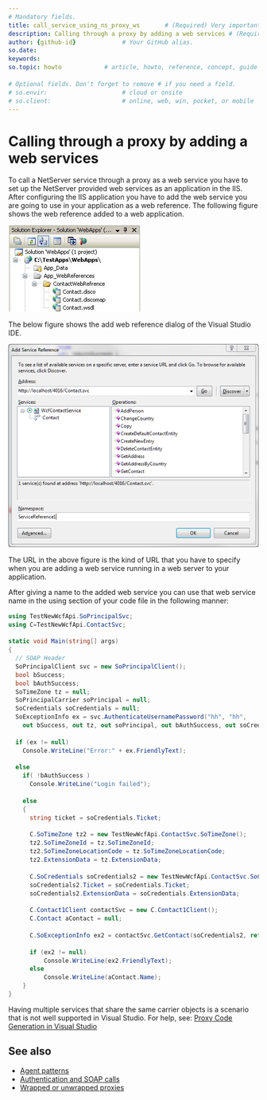 ```yaml
---
# Mandatory fields.
title: call_service_using_ns_proxy_ws       # (Required) Very important for SEO.
description: Calling through a proxy by adding a web services # (Required) Important for SEO.including spaces.
author: {github-id}             # Your GitHub alias.
so.date:
keywords:
so.topic: howto            # article, howto, reference, concept, guide

# Optional fields. Don't forget to remove # if you need a field.
# so.envir:                     # cloud or onsite
# so.client:                    # online, web, win, pocket, or mobile
---
```


# Calling through a proxy by adding a web services

To call a NetServer service through a proxy as a web service you have to set up the NetServer provided web services as an application in the IIS. After configuring the IIS application you have to add the web service you are going to use in your application as a web reference. The following figure shows the web reference added to a web application.

![06][img1]

The below figure shows the add web reference dialog of the Visual Studio IDE.

![AddServiceReference][img2]

The URL in the above figure is the kind of URL that you have to specify when you are adding a web service running in a web server to your application.

After giving a name to the added web service you can use that web service name in the using section of your code file in the following manner:

```csharp
using TestNewWcfApi.SoPrincipalSvc;
using C=TestNewWcfApi.ContactSvc;

static void Main(string[] args)
{
  // SOAP Header
  SoPrincipalClient svc = new SoPrincipalClient();
  bool bSuccess;
  bool bAuthSuccess;
  SoTimeZone tz = null;
  SoPrincipalCarrier soPrincipal = null;
  SoCredentials soCredentials = null;
  SoExceptionInfo ex = svc.AuthenticateUsernamePassword("hh", "hh", 
    out bSuccess, out tz, out soPrincipal, out bAuthSuccess, out soCredentials);

  if (ex != null)
    Console.WriteLine("Error:" + ex.FriendlyText);

  else
    if( !bAuthSuccess )
      Console.WriteLine("Login failed");

    else
    {
      string ticket = soCredentials.Ticket;

      C.SoTimeZone tz2 = new TestNewWcfApi.ContactSvc.SoTimeZone();
      tz2.SoTimeZoneId = tz.SoTimeZoneId;
      tz2.SoTimeZoneLocationCode = tz.SoTimeZoneLocationCode;
      tz2.ExtensionData = tz.ExtensionData;

      C.SoCredentials soCredentials2 = new TestNewWcfApi.ContactSvc.SoCredentials();
      soCredentials2.Ticket = soCredentials.Ticket;
      soCredentials2.ExtensionData = soCredentials.ExtensionData;

      C.Contact1Client contactSvc = new C.Contact1Client();
      C.Contact aContact = null;

      C.SoExceptionInfo ex2 = contactSvc.GetContact(soCredentials2, ref tz2, 4, out bSuccess, out aContact);

      if (ex2 != null)
          Console.WriteLine(ex2.FriendlyText);
      else
          Console.WriteLine(aContact.Name);
    }
}
```

Having multiple services that share the same carrier objects is a scenario that is not well supported in Visual Studio. For help, see: [Proxy Code Generation in Visual Studio][1]

## See also

* [Agent patterns][2]
* [Authentication and SOAP calls][3]
* [Wrapped or unwrapped proxies][4]

<!-- Referenced links -->
[1]: http://www.hightech.ir/SeeSharp/Proxy-Code-Generation-In-Visual-Studio
[2]: agents/index.md
[3]: ../../authentication/auth-and-soap-calls.md
[4]: wrapped-or-unwrapped-proxy.md

<!-- Referenced images -->
[img1]: media/image006.jpg
[img2]: media/add-service-reference.png
